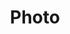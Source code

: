 ---
layout: list
title: Photo
slug: photo
menu: true
order: 1
description: >
  This is a default Photo page which is under test.  
  순간을 기록합니다.  
  Love every moment.  
  
---